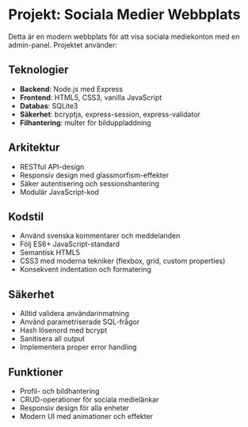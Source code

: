 <!-- Use this file to provide workspace-specific custom instructions to Copilot. For more details, visit https://code.visualstudio.com/docs/copilot/copilot-customization#_use-a-githubcopilotinstructionsmd-file -->

# Projekt: Sociala Medier Webbplats

Detta är en modern webbplats för att visa sociala mediekonton med en admin-panel. Projektet använder:

## Teknologier
- **Backend**: Node.js med Express
- **Frontend**: HTML5, CSS3, vanilla JavaScript
- **Databas**: SQLite3
- **Säkerhet**: bcryptjs, express-session, express-validator
- **Filhantering**: multer för bilduppladdning

## Arkitektur
- RESTful API-design
- Responsiv design med glassmorfism-effekter
- Säker autentisering och sessionshantering
- Modulär JavaScript-kod

## Kodstil
- Använd svenska kommentarer och meddelanden
- Följ ES6+ JavaScript-standard
- Semantisk HTML5
- CSS3 med moderna tekniker (flexbox, grid, custom properties)
- Konsekvent indentation och formatering

## Säkerhet
- Alltid validera användarinmatning
- Använd parametriserade SQL-frågor
- Hash lösenord med bcrypt
- Sanitisera all output
- Implementera proper error handling

## Funktioner
- Profil- och bildhantering
- CRUD-operationer för sociala medielänkar
- Responsiv design för alla enheter
- Modern UI med animationer och effekter
